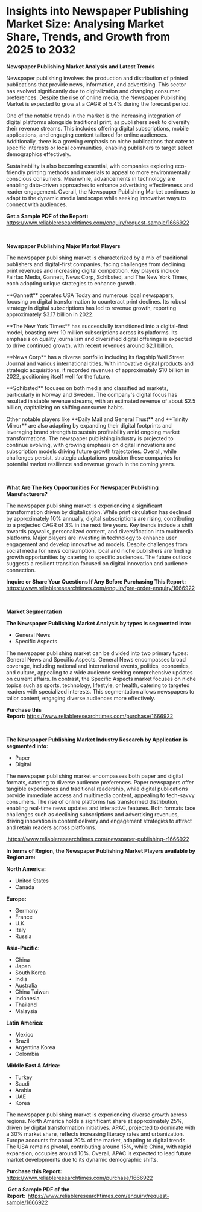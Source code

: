 <p><h1>Insights into Newspaper Publishing Market Size: Analysing Market Share, Trends, and Growth from 2025 to 2032</h1></p><p><strong>Newspaper Publishing Market Analysis and Latest Trends</strong></p>
<p><p>Newspaper publishing involves the production and distribution of printed publications that provide news, information, and advertising. This sector has evolved significantly due to digitalization and changing consumer preferences. Despite the rise of online media, the Newspaper Publishing Market is expected to grow at a CAGR of 5.4% during the forecast period. </p><p>One of the notable trends in the market is the increasing integration of digital platforms alongside traditional print, as publishers seek to diversify their revenue streams. This includes offering digital subscriptions, mobile applications, and engaging content tailored for online audiences. Additionally, there is a growing emphasis on niche publications that cater to specific interests or local communities, enabling publishers to target select demographics effectively. </p><p>Sustainability is also becoming essential, with companies exploring eco-friendly printing methods and materials to appeal to more environmentally conscious consumers. Meanwhile, advancements in technology are enabling data-driven approaches to enhance advertising effectiveness and reader engagement. Overall, the Newspaper Publishing Market continues to adapt to the dynamic media landscape while seeking innovative ways to connect with audiences.</p></p>
<p><strong>Get a Sample PDF of the Report:&nbsp;</strong> <a href="https://www.reliableresearchtimes.com/enquiry/request-sample/1666922?utm_campaign=2298&utm_medium=2&utm_source=Github&utm_content=ia&utm_term=16042025&utm_id=newspaper-publishing">https://www.reliableresearchtimes.com/enquiry/request-sample/1666922</a></p>
<p>&nbsp;</p>
<p><strong>Newspaper Publishing Major Market Players</strong></p>
<p><p>The newspaper publishing market is characterized by a mix of traditional publishers and digital-first companies, facing challenges from declining print revenues and increasing digital competition. Key players include Fairfax Media, Gannett, News Corp, Schibsted, and The New York Times, each adopting unique strategies to enhance growth.</p><p>**Gannett** operates USA Today and numerous local newspapers, focusing on digital transformation to counteract print declines. Its robust strategy in digital subscriptions has led to revenue growth, reporting approximately $3.17 billion in 2022.</p><p>**The New York Times** has successfully transitioned into a digital-first model, boasting over 10 million subscriptions across its platforms. Its emphasis on quality journalism and diversified digital offerings is expected to drive continued growth, with recent revenues around $2.1 billion.</p><p>**News Corp** has a diverse portfolio including its flagship Wall Street Journal and various international titles. With innovative digital products and strategic acquisitions, it recorded revenues of approximately $10 billion in 2022, positioning itself well for the future.</p><p>**Schibsted** focuses on both media and classified ad markets, particularly in Norway and Sweden. The company's digital focus has resulted in stable revenue streams, with an estimated revenue of about $2.5 billion, capitalizing on shifting consumer habits.</p><p>Other notable players like **Daily Mail and General Trust** and **Trinity Mirror** are also adapting by expanding their digital footprints and leveraging brand strength to sustain profitability amid ongoing market transformations. The newspaper publishing industry is projected to continue evolving, with growing emphasis on digital innovations and subscription models driving future growth trajectories. Overall, while challenges persist, strategic adaptations position these companies for potential market resilience and revenue growth in the coming years.</p></p>
<p>&nbsp;</p>
<p><strong>What Are The Key Opportunities For Newspaper Publishing Manufacturers?</strong></p>
<p><p>The newspaper publishing market is experiencing a significant transformation driven by digitalization. While print circulation has declined by approximately 10% annually, digital subscriptions are rising, contributing to a projected CAGR of 3% in the next five years. Key trends include a shift towards paywalls, personalized content, and diversification into multimedia platforms. Major players are investing in technology to enhance user engagement and develop innovative ad models. Despite challenges from social media for news consumption, local and niche publishers are finding growth opportunities by catering to specific audiences. The future outlook suggests a resilient transition focused on digital innovation and audience connection.</p></p>
<p><strong>Inquire or Share Your Questions If Any Before Purchasing This Report:</strong> <a href="https://www.reliableresearchtimes.com/enquiry/pre-order-enquiry/1666922?utm_campaign=2298&utm_medium=2&utm_source=Github&utm_content=ia&utm_term=16042025&utm_id=newspaper-publishing">https://www.reliableresearchtimes.com/enquiry/pre-order-enquiry/1666922</a></p>
<p>&nbsp;</p>
<p><strong>Market Segmentation</strong></p>
<p><strong>The Newspaper Publishing Market Analysis by types is segmented into:</strong></p>
<p><ul><li>General News</li><li>Specific Aspects</li></ul></p>
<p><p>The newspaper publishing market can be divided into two primary types: General News and Specific Aspects. General News encompasses broad coverage, including national and international events, politics, economics, and culture, appealing to a wide audience seeking comprehensive updates on current affairs. In contrast, the Specific Aspects market focuses on niche topics such as sports, technology, lifestyle, or health, catering to targeted readers with specialized interests. This segmentation allows newspapers to tailor content, engaging diverse audiences more effectively.</p></p>
<p><strong>Purchase this Report:&nbsp;</strong><a href="https://www.reliableresearchtimes.com/purchase/1666922?utm_campaign=2298&utm_medium=2&utm_source=Github&utm_content=ia&utm_term=16042025&utm_id=newspaper-publishing">https://www.reliableresearchtimes.com/purchase/1666922</a></p>
<p>&nbsp;</p>
<p><strong>The Newspaper Publishing Market Industry Research by Application is segmented into:</strong></p>
<p><ul><li>Paper</li><li>Digital</li></ul></p>
<p><p>The newspaper publishing market encompasses both paper and digital formats, catering to diverse audience preferences. Paper newspapers offer tangible experiences and traditional readership, while digital publications provide immediate access and multimedia content, appealing to tech-savvy consumers. The rise of online platforms has transformed distribution, enabling real-time news updates and interactive features. Both formats face challenges such as declining subscriptions and advertising revenues, driving innovation in content delivery and engagement strategies to attract and retain readers across platforms.</p></p>
<p><a href="https://www.reliableresearchtimes.com/newspaper-publishing-r1666922?utm_campaign=2298&utm_medium=2&utm_source=Github&utm_content=ia&utm_term=16042025&utm_id=newspaper-publishing">&nbsp;https://www.reliableresearchtimes.com/newspaper-publishing-r1666922</a></p>
<p><strong>In terms of Region, the Newspaper Publishing Market Players available by Region are:</strong></p>
<p>
    <p> <strong> North America: </strong>
        <ul>
            <li>United States</li>
            <li>Canada</li>
        </ul>
        </p> 
    <p> <strong> Europe: </strong>
        <ul>
            <li>Germany</li>
            <li>France</li>
            <li>U.K.</li>
            <li>Italy</li>
            <li>Russia</li>
        </ul>
        </p> 
    <p> <strong> Asia-Pacific: </strong>
        <ul>
            <li>China</li>
            <li>Japan</li>
            <li>South Korea</li>
            <li>India</li>
            <li>Australia</li>
            <li>China Taiwan</li>
            <li>Indonesia</li>
            <li>Thailand</li>
            <li>Malaysia</li>
        </ul>
        </p> 
    <p> <strong> Latin America: </strong>
        <ul>
            <li>Mexico</li>
            <li>Brazil</li>
            <li>Argentina Korea</li>
            <li>Colombia</li>
        </ul>
        </p> 
    <p> <strong> Middle East & Africa: </strong>
        <ul>
            <li>Turkey</li>
            <li>Saudi</li>
            <li>Arabia</li>
            <li>UAE</li>
            <li>Korea</li>
        </ul>
    </p>
    </p>
<p><p>The newspaper publishing market is experiencing diverse growth across regions. North America holds a significant share at approximately 25%, driven by digital transformation initiatives. APAC, projected to dominate with a 30% market share, reflects increasing literacy rates and urbanization. Europe accounts for about 20% of the market, adapting to digital trends. The USA remains pivotal, contributing around 15%, while China, with rapid expansion, occupies around 10%. Overall, APAC is expected to lead future market developments due to its dynamic demographic shifts.</p></p>
<p><strong>Purchase this Report: </strong><a href="https://www.reliableresearchtimes.com/purchase/1666922?utm_campaign=2298&utm_medium=2&utm_source=Github&utm_content=ia&utm_term=16042025&utm_id=newspaper-publishing">https://www.reliableresearchtimes.com/purchase/1666922</a></p>
<p>&nbsp;<strong>Get a Sample PDF of the Report:&nbsp;&nbsp;</strong><a href="https://www.reliableresearchtimes.com/enquiry/request-sample/1666922?utm_campaign=2298&utm_medium=2&utm_source=Github&utm_content=ia&utm_term=16042025&utm_id=newspaper-publishing">https://www.reliableresearchtimes.com/enquiry/request-sample/1666922</a></p>
<p><strong></strong></p>
<p><p></p><p></p><p></p></p>